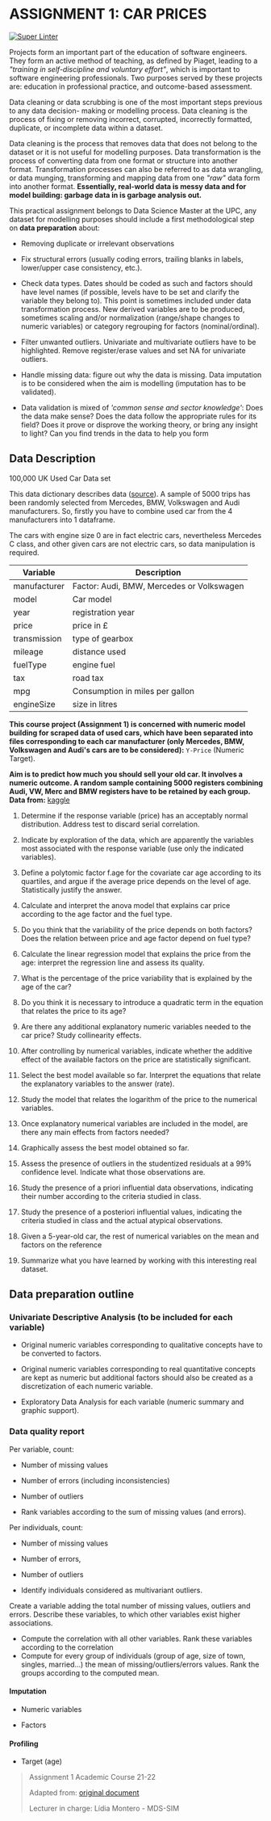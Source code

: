 # ASSIGNMENT 1: CAR PRICES

[![Super Linter](https://github.com/Leixb/UPC-SIM_car_prices/actions/workflows/super-linter.yml/badge.svg)](https://github.com/Leixb/UPC-SIM_car_prices/actions/workflows/super-linter.yml)

Projects form an important part of the education of software engineers. They
form an active method of teaching, as defined by Piaget, leading to a *"training
in self-discipline and voluntary effort"*, which is important to software
engineering professionals. Two purposes served by these projects are: education
in professional practice, and outcome-based assessment.

Data cleaning or data scrubbing is one of the most important steps previous to
any data decision- making or modelling process. Data cleaning is the process of
fixing or removing incorrect, corrupted, incorrectly formatted, duplicate, or
incomplete data within a dataset.

Data cleaning is the process that removes data that does not belong to the
dataset or it is not useful for modelling purposes. Data transformation is the
process of converting data from one format or structure into another format.
Transformation processes can also be referred to as data wrangling, or data
munging, transforming and mapping data from one *"raw"* data form into another
format.  **Essentially, real-world data is messy data and for model building:
garbage data in is garbage analysis out.**

This practical assignment belongs to Data Science Master at the UPC, any dataset
for modelling purposes should include a first methodological step on **data
preparation** about:

- Removing duplicate or irrelevant observations

- Fix structural errors (usually coding errors, trailing blanks in labels,
  lower/upper case consistency, etc.).

- Check data types. Dates should be coded as such and factors should have level
  names (if possible, levels have to be set and clarify the variable they belong
  to). This point is sometimes included under data transformation process. New
  derived variables are to be produced, sometimes scaling and/or normalization
  (range/shape changes to numeric variables) or category regrouping for factors
  (nominal/ordinal).

- Filter unwanted outliers. Univariate and multivariate outliers have to be
  highlighted. Remove register/erase values and set NA for univariate outliers.

- Handle missing data: figure out why the data is missing. Data imputation is to
  be considered when the aim is modelling (imputation has to be validated).

- Data validation is mixed of *'common sense and sector knowledge'*: Does the
  data make sense? Does the data follow the appropriate rules for its field?
  Does it prove or disprove the working theory, or bring any insight to light?
  Can you find trends in the data to help you form

## Data Description

100,000 UK Used Car Data set

This data dictionary describes data ([source][1]). A sample of 5000 trips has
been randomly selected from Mercedes, BMW, Volkswagen and Audi manufacturers.
So, firstly you have to combine used car from the 4 manufacturers into 1
dataframe.

The cars with engine size 0 are in fact electric cars, nevertheless Mercedes C
class, and other given cars are not electric cars, so data manipulation is
required.

| Variable | Description |
| --- | --- |
| manufacturer | Factor: Audi, BMW, Mercedes or Volkswagen |
| model | Car model |
| year | registration year |
| price | price in £ |
| transmission | type of gearbox |
| mileage | distance used |
| fuelType | engine fuel |
| tax | road tax |
| mpg | Consumption in miles per gallon |
| engineSize | size in litres |

**This course project (Assignment 1) is concerned with numeric model building
for scraped data of used cars, which have been separated into files
corresponding to each car manufacturer (only Mercedes, BMW, Volkswagen and
Audi's cars are to be considered):** `Y-Price` (Numeric Target).

**Aim is to predict how much you should sell your old car. It involves a numeric
outcome.  A random sample containing 5000 registers combining Audi, VW, Merc and
BMW  registers have to be retained by each group. Data from:** [kaggle][1]

1. Determine if the response variable (price) has an acceptably normal
   distribution. Address test to discard serial correlation.

2. Indicate by exploration of the data, which are apparently the variables most
   associated with the response variable (use only the indicated variables).

3. Define a polytomic factor f.age for the covariate car age according to its
   quartiles, and argue if the average price depends on the level of age.
   Statistically justify the answer.

4. Calculate and interpret the anova model that explains car price according to
   the age factor and the fuel type.

5. Do you think that the variability of the price depends on both factors? Does
   the relation between price and age factor depend on fuel type?

6. Calculate the linear regression model that explains the price from the age:
   interpret the regression line and assess its quality.

7. What is the percentage of the price variability that is explained by the age
   of the car?

8. Do you think it is necessary to introduce a quadratic term in the equation
   that relates the price to its age?

9. Are there any additional explanatory numeric variables needed to the car
   price? Study collinearity effects.

10. After controlling by numerical variables, indicate whether the additive
    effect of the available factors on the price are statistically significant.

11. Select the best model available so far. Interpret the equations that relate
    the explanatory variables to the answer (rate).

12. Study the model that relates the logarithm of the price to the numerical
    variables.

13. Once explanatory numerical variables are included in the model, are there
    any main effects from factors needed?

14. Graphically assess the best model obtained so far.

15. Assess the presence of outliers in the studentized residuals at a 99%
    confidence level. Indicate what those observations are.

16. Study the presence of a priori influential data observations, indicating
    their number according to the criteria studied in class.

17. Study the presence of a posteriori influential values, indicating the
    criteria studied in class and the actual atypical observations.

18. Given a 5-year-old car, the rest of numerical variables on the mean and
    factors on the reference

19. Summarize what you have learned by working with this interesting real
    dataset.

## Data preparation outline

### Univariate Descriptive Analysis (to be included for each variable)

- Original numeric variables corresponding to qualitative concepts have to be
  converted to factors.

- Original numeric variables corresponding to real quantitative concepts are
  kept as numeric but additional factors should also be created as a
  discretization of each numeric variable.

- Exploratory Data Analysis for each variable (numeric summary and graphic
  support).

### Data quality report

Per variable, count:

- Number of missing values

- Number of errors (including inconsistencies)

- Number of outliers

- Rank variables according to the sum of missing values (and errors).

Per individuals, count:

- Number of missing values

- Number of errors,

- Number of outliers

- Identify individuals considered as multivariant outliers.

Create a variable adding the total number of missing values, outliers and errors.
Describe these variables, to which other variables exist higher associations.

- Compute the correlation with all other variables. Rank these variables
  according to the correlation
- Compute for every group of individuals (group of age, size of town, singles,
  married...) the mean of missing/outliers/errors values. Rank the groups
  according to the computed mean.

#### Imputation

- Numeric variables

- Factors

#### Profiling

- Target (age)

> Assignment 1 Academic Course 21-22
>
> Adapted from: [original document][2]
>
> Lecturer in charge: Lídia Montero - MDS-SIM

[1]: https://www.kaggle.com/adityadesai13/used-car-dataset-ford-and-mercedes
[2]: ./MDS-SIM-21-22-ASSIGN1_MLG.pdf
